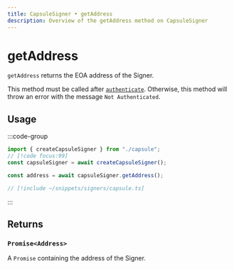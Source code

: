 ```yaml
---
title: CapsuleSigner • getAddress
description: Overview of the getAddress method on CapsuleSigner
---
```



# getAddress

`getAddress` returns the EOA address of the Signer.

This method must be called after [`authenticate`](/packages/aa-signers/capsule/authenticate). Otherwise, this method will throw an error with the message `Not Authenticated`.

## Usage

:::code-group

```ts [example.ts]
import { createCapsuleSigner } from "./capsule";
// [!code focus:99]
const capsuleSigner = await createCapsuleSigner();

const address = await capsuleSigner.getAddress();
```

```ts [capsule.ts]
// [!include ~/snippets/signers/capsule.ts]
```

:::

## Returns

### `Promise<Address>`

A `Promise` containing the address of the Signer.

